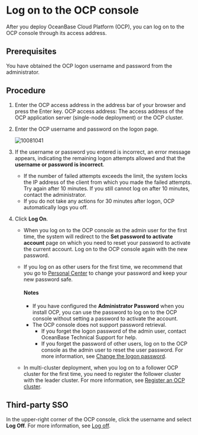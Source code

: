 # Log on to the OCP console

After you deploy OceanBase Cloud Platform (OCP), you can log on to the OCP console through its access address.

## Prerequisites

You have obtained the OCP logon username and password from the administrator.

## Procedure

1. Enter the OCP access address in the address bar of your browser and press the Enter key.
   OCP access address: The access address of the OCP application server (single-node deployment) or the OCP cluster.

2. Enter the OCP username and password on the logon page.

   ![10081041](https://obbusiness-private.oss-cn-shanghai.aliyuncs.com/doc/img/ocp/410/%E7%99%BB%E5%BD%95ocp-1.png)

3. If the username or password you entered is incorrect, an error message appears, indicating the remaining logon attempts allowed and that the **username or password is incorrect**.

   * If the number of failed attempts exceeds the limit, the system locks the IP address of the client from which you made the failed attempts. Try again after 10 minutes. If you still cannot log on after 10 minutes, contact the administrator.
   * If you do not take any actions for 30 minutes after logon, OCP automatically logs you off.

4. Click **Log On**.

   * When you log on to the OCP console as the admin user for the first time, the system will redirect to the **Set password to activate account** page on which you need to reset your password to activate the current account. Log on to the OCP console again with the new password.

   * If you log on as other users for the first time, we recommend that you go to [Personal Center](../1600.system-management-features/700.management-user-center/100.configure-personal-information.md) to change your password and keep your new password safe.

      <main id="notice" type='explain'>
      <h4>Notes</h4>
      <p><ul><li>If you have configured the <b>Administrator Password</b> when you install OCP, you can use the password to log on to the OCP console without setting a password to activate the account. </li><li>The OCP console does not support password retrieval.<ul><li>If you forget the logon password of the admin user, contact OceanBase Technical Support for help.</li><li>If you forget the password of other users, log on to the OCP console as the admin user to reset the user password. For more information, see <a href="../1600.system-management-features/700.management-user-center/200.change-the-logon-password.md">Change the logon password</a>.</li></ul></li></ul></p>
      </main>

   * In multi-cluster deployment, when you log on to a follower OCP cluster for the first time, you need to register the follower cluster with the leader cluster. For more information, see [Register an OCP cluster](../1200.manage-disaster-recovery/300.ocp-multi-cluster-mode/200.register-an-ocp-cluster.md).

## Third-party SSO

In the upper-right corner of the OCP console, click the username and select **Log Off**. For more information, see [Log off](../1600.system-management-features/700.management-user-center/400.log-out.md).
